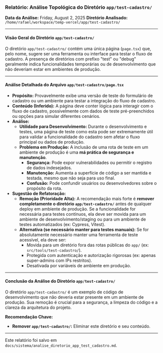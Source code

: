 ### Relatório: Análise Topológica do Diretório `app/test-cadastro/`

**Data da Análise:** Friday, August 2, 2025
**Diretório Analisado:** `/home/rafael/workspace/temp-vercel/app/test-cadastro/`

---

#### **Visão Geral do Diretório `app/test-cadastro/`**

O diretório `app/test-cadastro/` contém uma única página (`page.tsx`) que, pelo nome, sugere ser uma ferramenta ou interface para testar o fluxo de cadastro. A presença de diretórios com prefixo "test" ou "debug" geralmente indica funcionalidades temporárias ou de desenvolvimento que não deveriam estar em ambientes de produção.

---

#### **Análise Detalhada do Arquivo `app/test-cadastro/page.tsx`**

*   **Propósito:** Provavelmente exibe uma versão de teste do formulário de cadastro ou um ambiente para testar a integração do fluxo de cadastro.
*   **Conteúdo (Inferido):** A página deve conter lógica para interagir com o fluxo de cadastro, possivelmente com dados de teste pré-preenchidos ou opções para simular diferentes cenários.
*   **Análise:**
    *   **Utilidade para Desenvolvimento:** Durante o desenvolvimento e testes, uma página de teste como esta pode ser extremamente útil para validar a funcionalidade do cadastro sem afetar o fluxo principal ou dados de produção.
    *   **Problema em Produção:** A inclusão de uma rota de teste em um ambiente de produção é uma **má prática de segurança e manutenção**.
        *   **Segurança:** Pode expor vulnerabilidades ou permitir o registro de dados indesejados.
        *   **Manutenção:** Aumenta a superfície de código a ser mantida e testada, mesmo que não seja para uso final.
        *   **Confusão:** Pode confundir usuários ou desenvolvedores sobre o propósito da rota.
*   **Sugestão de Refatoração:**
    *   **Remoção (Prioridade Alta):** A recomendação mais forte é **remover completamente o diretório `app/test-cadastro/`** antes de qualquer deploy em ambiente de produção. Se a funcionalidade for necessária para testes contínuos, ela deve ser movida para um ambiente de desenvolvimento/staging ou para um ambiente de testes automatizados (ex: Cypress, Vitest).
    *   **Alternativa (se necessário manter para testes manuais):** Se for absolutamente necessário manter uma ferramenta de teste acessível, ela deve ser:
        *   Movida para um diretório fora das rotas públicas do `app/` (ex: `src/tools/test-cadastro/`).
        *   Protegida com autenticação e autorização rigorosas (ex: apenas super-admins com IPs restritos).
        *   Desativada por variáveis de ambiente em produção.

---

#### **Conclusão da Análise do Diretório `app/test-cadastro/`**

O diretório `app/test-cadastro/` é um exemplo de código de desenvolvimento que não deveria estar presente em um ambiente de produção. Sua remoção é crucial para a segurança, a limpeza do código e a clareza da arquitetura do projeto.

**Recomendação Chave:**

*   **Remover `app/test-cadastro/`:** Eliminar este diretório e seu conteúdo.

---

Este relatório foi salvo em `docs/sistema/analise_diretorio_app_test_cadastro.md`.
